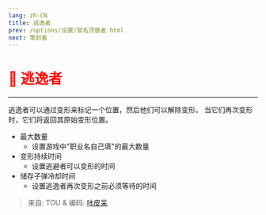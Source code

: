 ```yaml
---
lang: zh-CN
title: 逃逸者
prev: /options/设置/冒名顶替者.html
next: 策划者
---
```


# <font color="red">🏃 <b>逃逸者</b></font> <Badge text="Concealing" type="tip" vertical="middle"/>

***

逃逸者可以通过变形来标记一个位置，然后他们可以解除变形。 当它们再次变形时，它们将返回其原始变形位置。

- 最大数量
  - 设置游戏中"职业名自己填"的最大数量
- 变形持续时间
  - 设置逃避者可以变形的时间
- 储存子弹冷却时间
  - 设置逃逸者再次变形之前必须等待的时间

> 来自: TOU & 编码: [咔皮呆](https://github.com/KARPED1EM)
